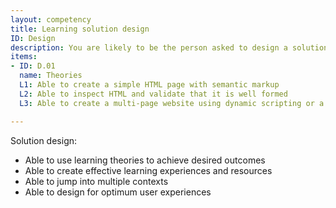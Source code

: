 ```yaml
---
layout: competency
title: Learning solution design
ID: Design
description: You are likely to be the person asked to design a solution that will meet your customer's needs - based on a strong theoretical and practical background.
items:
- ID: D.01
  name: Theories
  L1: Able to create a simple HTML page with semantic markup
  L2: Able to inspect HTML and validate that it is well formed
  L3: Able to create a multi-page website using dynamic scripting or a static site generator

---
```

Solution design:
- Able to use learning theories to achieve desired outcomes
- Able to create effective learning experiences and resources
- Able to jump into multiple contexts
- Able to design for optimum user experiences
